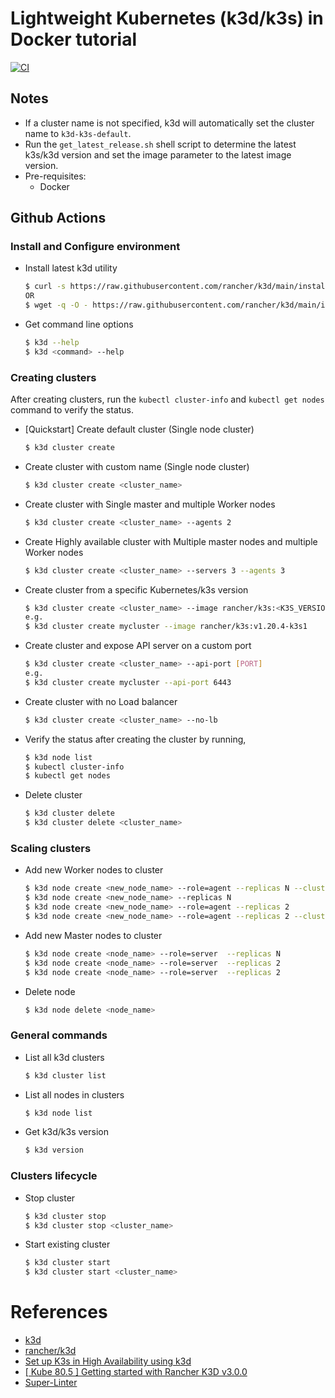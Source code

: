 # Lightweight Kubernetes (k3d/k3s) in Docker tutorial

[![CI](https://github.com/universalvishwa/k3d-cheat-sheet/workflows/CI/badge.svg)](https://github.com/universalvishwa/k3d-cheat-sheet/actions)

## Notes
- If a cluster name is not specified, k3d will automatically set the cluster name to `k3d-k3s-default`.
- Run the `get_latest_release.sh` shell script to determine the latest k3s/k3d version and set the image parameter to the latest image version.
- Pre-requisites:
  - Docker

## Github Actions


### Install and Configure environment
- Install latest k3d utility
    ```bash
    $ curl -s https://raw.githubusercontent.com/rancher/k3d/main/install.sh | bash
    OR
    $ wget -q -O - https://raw.githubusercontent.com/rancher/k3d/main/install.sh | bash
    ```
- Get command line options
    ```bash
    $ k3d --help
    $ k3d <command> --help
    ```

### Creating clusters
After creating clusters, run the `kubectl cluster-info` and `kubectl get nodes` command to verify the status.
- [Quickstart] Create default cluster (Single node cluster)
    ```bash
    $ k3d cluster create
    ```

- Create cluster with custom name (Single node cluster)
    ```bash
    $ k3d cluster create <cluster_name>
    ```

- Create cluster with Single master and multiple Worker nodes
    ```bash
    $ k3d cluster create <cluster_name> --agents 2
    ```

- Create Highly available cluster with Multiple master nodes and multiple Worker nodes
    ```bash
    $ k3d cluster create <cluster_name> --servers 3 --agents 3
    ```

- Create cluster from a specific Kubernetes/k3s version
    ```bash
    $ k3d cluster create <cluster_name> --image rancher/k3s:<K3S_VERSION>
    e.g.
    $ k3d cluster create mycluster --image rancher/k3s:v1.20.4-k3s1
    ```

- Create cluster and expose API server on a custom port
    ```bash
    $ k3d cluster create <cluster_name> --api-port [PORT]
    e.g.
    $ k3d cluster create mycluster --api-port 6443
    ```

- Create cluster with no Load balancer
    ```bash
    $ k3d cluster create <cluster_name> --no-lb
    ```

- Verify the status after creating the cluster by running,
    ```bash
    $ k3d node list
    $ kubectl cluster-info
    $ kubectl get nodes
    ```

- Delete cluster
    ```bash
    $ k3d cluster delete
    $ k3d cluster delete <cluster_name>
    ```

### Scaling clusters
- Add new Worker nodes to cluster
    ```bash
    $ k3d node create <new_node_name> --role=agent --replicas N --cluster <cluster_name>
    $ k3d node create <new_node_name> --replicas N
    $ k3d node create <new_node_name> --role=agent --replicas 2
    $ k3d node create <new_node_name> --role=agent --replicas 2 --cluster mycluster
    ```

- Add new Master nodes to cluster
    ```bash
    $ k3d node create <node_name> --role=server  --replicas N
    $ k3d node create <node_name> --role=server  --replicas 2
    $ k3d node create <node_name> --role=server  --replicas 2
    ```

- Delete node
    ```bash
    $ k3d node delete <node_name>
    ```

### General commands
- List all k3d clusters
    ```bash
    $ k3d cluster list
    ```

- List all nodes in clusters
    ```bash
    $ k3d node list
    ```

- Get k3d/k3s version
    ```bash
    $ k3d version
    ```

### Clusters lifecycle
- Stop cluster
    ```bash
    $ k3d cluster stop
    $ k3d cluster stop <cluster_name>
    ```

- Start existing cluster
    ```bash
    $ k3d cluster start
    $ k3d cluster start <cluster_name>
    ```

# References
- [k3d](https://k3d.io/)
- [rancher/k3d](https://github.com/rancher/k3d)
- [Set up K3s in High Availability using k3d](https://rancher.com/blog/2020/set-up-k3s-high-availability-using-k3d)
- [[ Kube 80.5 ] Getting started with Rancher K3D v3.0.0](https://youtu.be/Hk9ehDjBZn4)
- [Super-Linter](https://github.com/marketplace/actions/super-linter)
